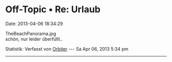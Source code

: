 Off-Topic • Re: Urlaub
======================

Date: 2013-04-06 18:34:29

TheBeachPanorama.jpg\
schön, nur leider überfüllt..

Statistik: Verfasst von
[Orbiter](http://forum.yacy-websuche.de/memberlist.php?mode=viewprofile&u=2)
--- Sa Apr 06, 2013 5:34 pm

------------------------------------------------------------------------
